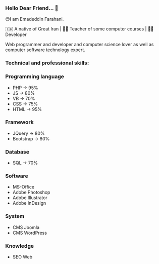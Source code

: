 ### Hello Dear Friend... 👋

😊I am Emadeddin Farahani. 

🇮🇷 A native of Great Iran | 👨‍🏫 Teacher of some computer courses  | 👨‍💻 Developer 

Web programmer and developer and computer science lover as well as computer software technology expert.

### Technical and professional skills:

### Programming language
  - PHP   -> 95%
  - JS    -> 80%
  - VB    -> 70%
  - CSS   -> 75%
  - HTML  -> 95%
### Framework
  - JQuery  -> 80%
  - Bootstrap  -> 80%
### Database
  - SQL -> 70%
### Software
  - MS-Office
  - Adobe Photoshop
  - Adobe Illustrator
  - Adobe InDesign
### System
  - CMS Joomla
  - CMS WordPress
### Knowledge
  - SEO Web
<!--
**EmadeddinFarahani/EmadeddinFarahani** is a ✨ _special_ ✨ repository because its `README.md` (this file) appears on your GitHub profile.

Here are some ideas to get you started:

- 🔭 I’m currently working on ...
- 🌱 I’m currently learning ...
- 👯 I’m looking to collaborate on ...
- 🤔 I’m looking for help with ...
- 💬 Ask me about ...
- 📫 How to reach me: ...
- 😄 Pronouns: ...
- ⚡ Fun fact: ...
-->
